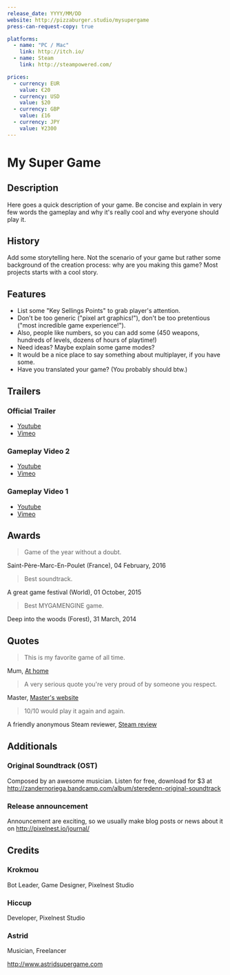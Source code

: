 ```yaml
---
release_date: YYYY/MM/DD
website: http://pizzaburger.studio/mysupergame
press-can-request-copy: true

platforms:
  - name: "PC / Mac"
    link: http://itch.io/
  - name: Steam
    link: http://steampowered.com/

prices:
  - currency: EUR
    value: €20
  - currency: USD
    value: $20
  - currency: GBP
    value: £16
  - currency: JPY
    value: ¥2300
---
```


# My Super Game

## Description

Here goes a quick description of your game. Be concise and explain in very few words the gameplay and why it's really cool and why everyone should play it.

## History

Add some storytelling here. Not the scenario of your game but rather some background of the creation process: why are you making this game? Most projects starts with a cool story.

## Features

- List some "Key Sellings Points" to grab player's attention.
- Don't be too generic ("pixel art graphics!"), don't be too pretentious ("most incredible game experience!").
- Also, people like numbers, so you can add some (450 weapons, hundreds of levels, dozens of hours of playtime!)
- Need ideas? Maybe explain some game modes?
- It would be a nice place to say something about multiplayer, if you have some.
- Have you translated your game? (You probably should btw.)

## Trailers

### Official Trailer

- [Youtube](EtXajayBLzw)
- [Vimeo](189815199)

### Gameplay Video 2

- [Youtube](EPNK1j3TMjU)
- [Vimeo](189815199)

### Gameplay Video 1

- [Youtube](EPNK1j3TMjU)
- [Vimeo](189815199)

## Awards

> Game of the year without a doubt.

Saint-Père-Marc-En-Poulet (France), 04 February, 2016

> Best soundtrack.

A great game festival (World), 01 October, 2015

> Best MYGAMENGINE game.

Deep into the woods (Forest), 31 March, 2014

## Quotes

> This is my favorite game of all time.

Mum, [At home](http://at.home/)

> A very serious quote you're very proud of by someone you respect.

Master, [Master's website](http://mast.er/)

> 10/10 would play it again and again.

A friendly anonymous Steam reviewer, [Steam review](http://steam.review/)

## Additionals

### Original Soundtrack (OST)

Composed by an awesome musician. Listen for free, download for $3 at http://zandernoriega.bandcamp.com/album/steredenn-original-soundtrack

### Release announcement

Announcement are exciting, so we usually make blog posts or news about it on http://pixelnest.io/journal/

## Credits

### Krokmou

Bot Leader, Game Designer, Pixelnest Studio

### Hiccup

Developer, Pixelnest Studio

### Astrid

Musician, Freelancer

http://www.astridsupergame.com
